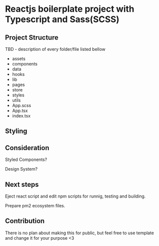 # Reactjs boilerplate project with Typescript and Sass(SCSS)

## Project Structure

TBD - description of every folder/file listed bellow
- assets
- components
- data
- hooks
- lib
- pages
- store
- styles
- utils
- App.scss
- App.tsx
- index.tsx

## Styling

## Consideration
 Styled Components?

 Design System?

## Next steps
 Eject react script and edit npm scripts for runnig, testing and building.

 Prepare pm2 ecosystem files.

## Contribution
There is no plan about making this for public, but feel free to use template and change it for your purpose <3